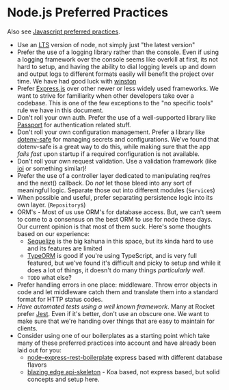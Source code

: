 # Node.js Preferred Practices

Also see [Javascript preferred practices](javascript.md).

- Use an [LTS](https://nodejs.org/en/about/releases/) version of node, not simply just "the latest version"
- Prefer the use of a logging library rather than the console. Even if using a logging framework over the console seems like overkill at first, its not hard to setup, and having the ability to dial logging levels up and down and output logs to different formats easily will benefit the project over time. We have had good luck with [winston](https://github.com/winstonjs/winston)
- Prefer [Express.js](http://expressjs.com/) over other newer or less widely used frameworks. We want to strive for familiarity when other developers take over a codebase. This is one of the few exceptions to the "no specific tools" rule we have in this document.
- Don't roll your own auth. Prefer the use of a well-supported library like [Passport](http://www.passportjs.org/) for authentication related stuff.
- Don't roll your own configuration management. Prefer a library like [dotenv-safe](https://github.com/rolodato/dotenv-safe) for managing secrets and configurations. We've found that dotenv-safe is a great way to do this, while making sure that the app _fails fast_ upon startup if a required configuration is not available.
- Don't roll your own request validation. Use a validation framework (like [joi](https://github.com/sideway/joi) or something similar)!
- Prefer the use of a controller layer dedicated to manipulating req/res and the next() callback. Do _not_ let those bleed into any sort of meaningful logic. Separate those out into different modules (`Service`s)
- When possible and useful, prefer separating persistence logic into its own layer. (`Repository`s)
- ORM's - Most of us use ORM's for database access. But, we can't seem to come to a consensus on the best ORM to use for node these days. Our current opinion is that most of them suck. Here's some thoughts based on our experience:
  - [Sequelize](https://sequelize.org/) is the big kahuna in this space, but its kinda hard to use and its features are limited
  - [TypeORM](https://typeorm.io/#/) is good if you're using TypeScript, and is very full featured, but we've found it's difficult and picky to setup and while it does a lot of things, it doesn't do many things _particularly well_.
  - `TODO` what else?
- Prefer handling errors in one place: middleware. Throw error objects in code and let middleware catch them and translate them into a standard format for HTTP status codes.
- _Have automated tests using a well known framework_. Many at Rocket prefer [Jest](https://jestjs.io/). Even if it's better, don't use an obscure one. We want to make sure that we're handing over things that are easy to maintain for clients.
- Consider using one of our boilerplates as a starting point which take many of these preferred practices into account and have already been laid out for you:
  - [node-express-rest-boilerplate](https://github.com/rocketinsights/node-express-rest-boilerplate) express based with different database flavors
  - [blazing edge api-skeleton](https://github.com/blazing-edge-labs/api-skeleton) - Koa based, not express based, but solid concepts and setup here.
